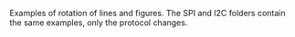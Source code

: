 
Examples of rotation of lines and figures. The SPI and I2C folders contain the same examples, only the protocol changes.
